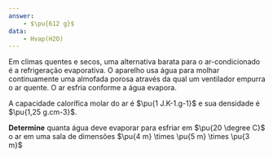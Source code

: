 ```yaml
---
answer:
    - $\pu{612 g}$
data:
    - Hvap(H2O)
---
```


Em climas quentes e secos, uma alternativa barata para o ar-condicionado é a refrigeração evaporativa. O aparelho usa água para molhar continuamente uma almofada porosa através da qual um ventilador empurra o ar quente. O ar esfria conforme a água evapora.

A capacidade calorífica molar do ar é $\pu{1 J.K-1.g-1}$ e sua densidade é $\pu{1,25 g.cm-3}$.

**Determine** quanta água deve evaporar para esfriar em $\pu{20 \degree C}$ o ar em uma sala de dimensões $\pu{4 m} \times \pu{5 m} \times \pu{3 m}$
